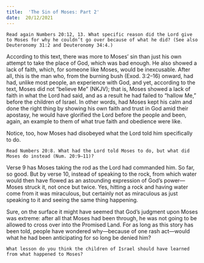 ```yaml
---
title:  'The Sin of Moses: Part 2'
date:  20/12/2021
---
```


`Read again Numbers 20:12, 13. What specific reason did the Lord give to Moses for why he couldn’t go over because of what he did? (See also Deuteronomy 31:2 and Deuteronomy 34:4.)`

According to this text, there was more to Moses’ sin than just his own attempt to take the place of God, which was bad enough. He also showed a lack of faith, which, for someone like Moses, would be inexcusable. After all, this is the man who, from the burning bush (Exod. 3:2–16) onward, had had, unlike most people, an experience with God, and yet, according to the text, Moses did not “believe Me” (NKJV); that is, Moses showed a lack of faith in what the Lord had said, and as a result he had failed to “hallow Me,” before the children of Israel. In other words, had Moses kept his calm and done the right thing by showing his own faith and trust in God amid their apostasy, he would have glorified the Lord before the people and been, again, an example to them of what true faith and obedience were like.

Notice, too, how Moses had disobeyed what the Lord told him specifically to do.

`Read Numbers 20:8. What had the Lord told Moses to do, but what did Moses do instead (Num. 20:9–11)?`

Verse 9 has Moses taking the rod as the Lord had commanded him. So far, so good. But by verse 10, instead of speaking to the rock, from which water would then have flowed as an astounding expression of God’s power—Moses struck it, not once but twice. Yes, hitting a rock and having water come from it was miraculous, but certainly not as miraculous as just speaking to it and seeing the same thing happening.

Sure, on the surface it might have seemed that God’s judgment upon Moses was extreme: after all that Moses had been through, he was not going to be allowed to cross over into the Promised Land. For as long as this story has been told, people have wondered why—because of one rash act—would what he had been anticipating for so long be denied him?

`What lesson do you think the children of Israel should have learned from what happened to Moses?`